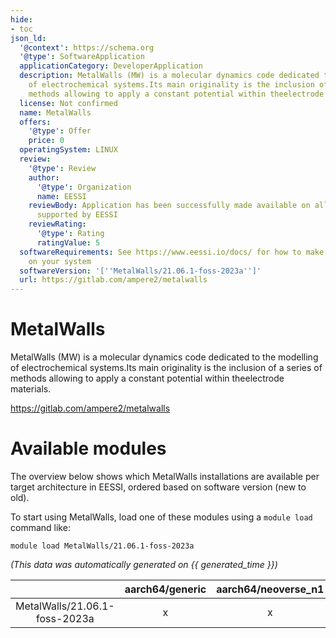 ```yaml
---
hide:
- toc
json_ld:
  '@context': https://schema.org
  '@type': SoftwareApplication
  applicationCategory: DeveloperApplication
  description: MetalWalls (MW) is a molecular dynamics code dedicated to the modelling
    of electrochemical systems.Its main originality is the inclusion of a series of
    methods allowing to apply a constant potential within theelectrode materials.
  license: Not confirmed
  name: MetalWalls
  offers:
    '@type': Offer
    price: 0
  operatingSystem: LINUX
  review:
    '@type': Review
    author:
      '@type': Organization
      name: EESSI
    reviewBody: Application has been successfully made available on all architectures
      supported by EESSI
    reviewRating:
      '@type': Rating
      ratingValue: 5
  softwareRequirements: See https://www.eessi.io/docs/ for how to make EESSI available
    on your system
  softwareVersion: '[''MetalWalls/21.06.1-foss-2023a'']'
  url: https://gitlab.com/ampere2/metalwalls
---
```


MetalWalls
==========


MetalWalls (MW) is a molecular dynamics code dedicated to the modelling of electrochemical systems.Its main originality is the inclusion of a series of methods allowing to apply a constant potential within theelectrode materials.

https://gitlab.com/ampere2/metalwalls
# Available modules


The overview below shows which MetalWalls installations are available per target architecture in EESSI, ordered based on software version (new to old).

To start using MetalWalls, load one of these modules using a `module load` command like:

```shell
module load MetalWalls/21.06.1-foss-2023a
```

*(This data was automatically generated on {{ generated_time }})*  

| |aarch64/generic|aarch64/neoverse_n1|aarch64/neoverse_v1|x86_64/generic|x86_64/amd/zen2|x86_64/amd/zen3|x86_64/amd/zen4|x86_64/intel/haswell|x86_64/intel/sapphirerapids|x86_64/intel/skylake_avx512|aarch64/nvidia/grace|
| :---: | :---: | :---: | :---: | :---: | :---: | :---: | :---: | :---: | :---: | :---: | :---: |
|MetalWalls/21.06.1-foss-2023a|x|x|x|x|x|x|x|x|x|x|x|
